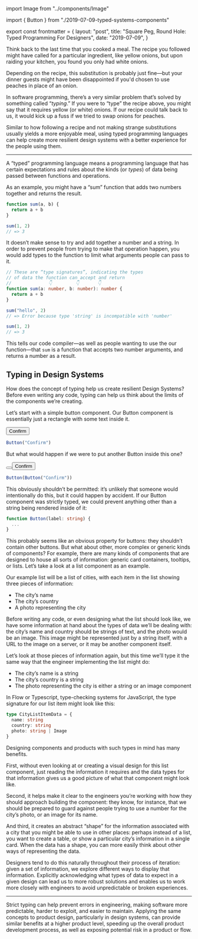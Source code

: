 import Image from "../components/Image"

import { Button } from "./2019-07-09-typed-systems-components"

export const frontmatter = {
layout: "post",
title: "Square Peg, Round Hole: Typed Programming For Designers",
date: "2019-07-09",
}



Think back to the last time that you cooked a meal. The recipe you followed
might have called for a particular ingredient, like yellow onions, but upon
raiding your kitchen, you found you only had white onions.

Depending on the recipe, this substitution is probably just fine—but your
dinner guests might have been disappointed if you'd chosen to use peaches in
place of an onion.

In software programming, there’s a very similar problem that’s solved by
something called “_typing_.” If you were to “type” the recipe above, you might
say that it requires yellow (or white) onions. If our recipe could talk back to
us, it would kick up a fuss if we tried to swap onions for peaches.

Similar to how following a recipe and not making strange substitutions usually
yields a more enjoyable meal, using typed programming languages can help create
more resilient design systems with a better experience for the people using them.

---

A “typed” programming language means a programming language that has certain
expectations and rules about the kinds (or _types_) of data being passed between
functions and operations.

As an example, you might have a “sum” function that adds two numbers together
and returns the result.

```js
function sum(a, b) {
  return a + b
}

sum(1, 2)
// => 3
```

It doesn’t make sense to try and add together a number and a string. In order
to prevent people from trying to make that operation happen, you would add
types to the function to limit what arguments people can pass to it.

```typescript
// These are “type signatures”, indicating the types
// of data the function can accept and return
//              👇         👇       👇
function sum(a: number, b: number): number {
  return a + b
}

sum("hello", 2)
// => Error because type 'string' is incompatible with 'number'

sum(1, 2)
// => 3
```

This tells our code compiler—as well as people wanting to use the our
function—that `sum` is a function that accepts two number arguments, and
returns a number as a result.

## Typing in Design Systems

How does the concept of typing help us create resilient Design Systems? Before
even writing any code, typing can help us think about the limits of the
components we’re creating.

Let’s start with a simple button component. Our Button component is essentially
just a rectangle with some text inside it.

<Button>Confirm</Button>

```js
Button("Confirm")
```

But what would happen if we were to put another Button inside this one?

<Button>
  <Button>Confirm</Button>
</Button>

```js
Button(Button("Confirm"))
```

This obviously shouldn’t be permitted: it’s unlikely that someone would
intentionally do this, but it could happen by accident. If our Button component
was strictly typed, we could prevent anything other than a string being
rendered inside of it:

```typescript
function Button(label: string) {
  ...
}
```

This probably seems like an obvious property for buttons: they shouldn’t
contain other buttons. But what about other, more complex or generic kinds of
components? For example, there are many kinds of components that are designed
to house all sorts of information: generic card containers, tooltips, or lists.
Let’s take a look at a list component as an example.

Our example list will be a list of cities, with each item in the list showing
three pieces of information:

- The city’s name
- The city’s country
- A photo representing the city

Before writing any code, or even designing what the list should look like, we
have some information at hand about the types of data we’ll be dealing with:
the city’s name and country should be strings of text, and the photo would be
an image. This image might be represented just by a string itself, with a URL
to the image on a server, or it may be another component itself.

Let’s look at those pieces of information again, but this time we’ll type it
the same way that the engineer implementing the list might do:

- The city’s name is a string
- The city’s country is a string
- The photo representing the city is either a string or an image component

In Flow or Typescript, type-checking systems for JavaScript, the type signature
for our list item might look like this:

```typescript
type CityListItemData = {
  name: string
  country: string
  photo: string | Image
}
```

Designing components and products with such types in mind has many benefits.

First, without even looking at or creating a visual design for this list
component, just reading the information it requires and the data types for that
information gives us a good picture of what that component might look like.

Second, it helps make it clear to the engineers you’re working with how they
should approach building the component: they know, for instance, that we should
be prepared to guard against people trying to use a number for the city’s photo,
or an image for its name.

And third, it creates an abstract “shape” for the information associated with a
city that you might be able to use in other places: perhaps instead of a list,
you want to create a table, or show a particular city’s information in a single
card. When the data has a shape, you can more easily think about other ways of
representing the data.

Designers tend to do this naturally throughout their process of iteration:
given a set of information, we explore different ways to display that
information. Explicitly acknowledging what types of data to expect in a given
design can lead us to more robust solutions and enables us to work more closely
with engineers to avoid unpredictable or broken experiences.

---

Strict typing can help prevent errors in engineering, making software more
predictable, harder to exploit, and easier to maintain. Applying the same
concepts to product design, particularly in design systems, can provide similar
benefits at a higher product level, speeding up the overall product development
process, as well as exposing potential risk in a product or flow.
